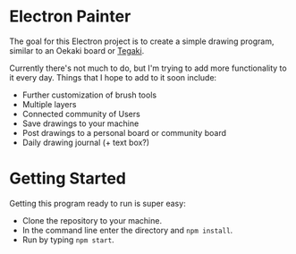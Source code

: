 # Electron Painter

The goal for this Electron project is to create a simple drawing program, similar to an Oekaki board or [Tegaki](http://te2.tewi.us/).

Currently there's not much to do, but I'm trying to add more functionality to it every day. Things that I hope to add to it soon include:
* Further customization of brush tools
* Multiple layers
* Connected community of Users
* Save drawings to your machine
* Post drawings to a personal board or community board
* Daily drawing journal (+ text box?)

# Getting Started
Getting this program ready to run is super easy:  
* Clone the repository to your machine.  
* In the command line enter the directory and `npm install`.  
* Run by typing `npm start`.
